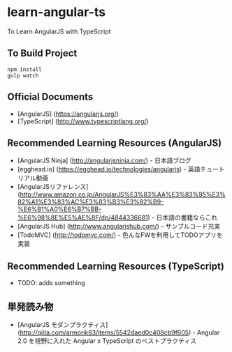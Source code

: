# learn-angular-ts
To Learn AngularJS with TypeScript

## To Build Project

```
npm install
gulp watch
```

## Official Documents
- [AngularJS] (https://angularjs.org/)
- [TypeScript] (http://www.typescriptlang.org/)

## Recommended Learning Resources (AngularJS)

- [AngularJS Ninja] (http://angularjsninja.com/) - 日本語ブログ
- [egghead.io] (https://egghead.io/technologies/angularjs) - 英語チュートリアル動画
- [AngularJSリファレンス] (http://www.amazon.co.jp/AngularJS%E3%83%AA%E3%83%95%E3%82%A1%E3%83%AC%E3%83%B3%E3%82%B9-%E6%B1%A0%E6%B7%BB-%E6%98%8E%E5%AE%8F/dp/4844336681) - 日本語の書籍ならこれ
- [AngularJS Hub] (http://www.angularjshub.com/) - サンプルコード充実
- [TodoMVC] (http://todomvc.com/) - 色んなFWを利用してTODOアプリを実装

## Recommended Learning Resources (TypeScript)

- TODO: adds something


## 単発読み物
- [AngularJS モダンプラクティス] (http://qiita.com/armorik83/items/5542daed0c408cb9f605) - Angular 2.0 を視野に入れた Angular x TypeScript のベストプラクティス 
